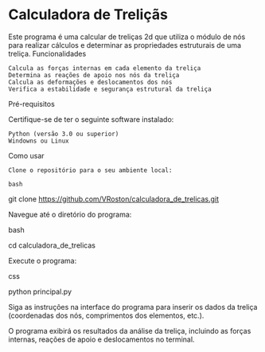 # Calculadora de Treliçãs


Este programa é uma calcular  de treliças 2d  que utiliza o módulo de nós para realizar cálculos e determinar as propriedades estruturais de uma treliça.
Funcionalidades

    Calcula as forças internas em cada elemento da treliça
    Determina as reações de apoio nos nós da treliça
    Calcula as deformações e deslocamentos dos nós
    Verifica a estabilidade e segurança estrutural da treliça

Pré-requisitos

Certifique-se de ter o seguinte software instalado:

    Python (versão 3.0 ou superior)
    Windowns ou Linux

Como usar

    Clone o repositório para o seu ambiente local:

    bash

git clone https://github.com/VRoston/calculadora_de_trelicas.git

Navegue até o diretório do programa:

bash

cd calculadora_de_trelicas

Execute o programa:

css

python principal.py

Siga as instruções na interface do programa para inserir os dados da treliça (coordenadas dos nós, comprimentos dos elementos, etc.).

O programa exibirá os resultados da análise da treliça, incluindo as forças internas, reações de apoio e deslocamentos no terminal.
